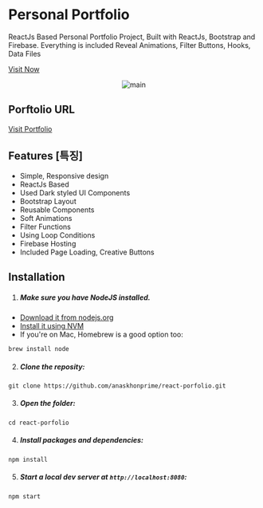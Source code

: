 # Personal Portfolio 

ReactJs Based Personal Portfolio Project, Built with ReactJs, Bootstrap and Firebase. 
Everything is included Reveal Animations, Filter Buttons, Hooks, Data Files

<a href="https://anaskhonprime.web.app/">Visit Now</a>


<div align=center>

![main](https://user-images.githubusercontent.com/112798358/227159444-a4b7ff6d-9378-4065-ad8e-f1b506b4a852.png)

</div>



## Porftolio URL

<a href="https://anaskhonprime.web.app/">Visit Portfolio</a>

## Features [특징]

-   Simple, Responsive design
-   ReactJs Based
-   Used Dark styled UI Components
-   Bootstrap Layout
-   Reusable Components
-   Soft Animations
-   Filter Functions
-   Using Loop Conditions 
-   Firebase Hosting
-   Included Page Loading, Creative Buttons


## Installation

1. ##### Make sure you have NodeJS installed.

-   [Download it from nodejs.org](https://nodejs.org)
-   [Install it using NVM ](https://github.com/nvm-sh/nvm)
-   If you're on Mac, Homebrew is a good option too:

```
brew install node
```

2. ##### Clone the reposity:

```
git clone https://github.com/anaskhonprime/react-porfolio.git
```

3. ##### Open the folder:

```
cd react-porfolio
```

4. ##### Install packages and dependencies:

```
npm install
```

5. ##### Start a local dev server at `http://localhost:8080`:

```
npm start
```